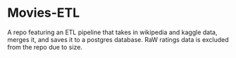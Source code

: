 # Movies-ETL

A repo featuring an ETL pipeline that takes in wikipedia and kaggle data, merges it, and saves it to a postgres database. RaW ratings data is excluded from the repo due to size.
